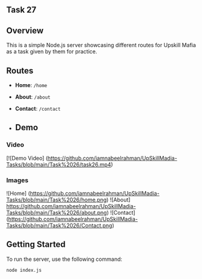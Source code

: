## Task 27

## Overview
This is a simple Node.js server showcasing different routes for Upskill Mafia as a task given by them for practice.

## Routes
- **Home**: `/home`
- **About**: `/about`
- **Contact**: `/contact`

- ## Demo
### Video
[![Demo Video] (https://github.com/iamnabeelrahman/UpSkillMadia-Tasks/blob/main/Task%2026/task26.mp4)

### Images
![Home] (https://github.com/iamnabeelrahman/UpSkillMadia-Tasks/blob/main/Task%2026/home.png)
![About] https://github.com/iamnabeelrahman/UpSkillMadia-Tasks/blob/main/Task%2026/about.png)
![Contact] (https://github.com/iamnabeelrahman/UpSkillMadia-Tasks/blob/main/Task%2026/Contact.png)

## Getting Started
To run the server, use the following command:

```bash
node index.js
